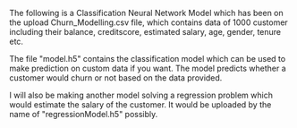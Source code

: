 The following is a Classification Neural Network Model which has been on the upload Churn_Modelling.csv file,
which contains data of 1000 customer including their balance, creditscore, estimated salary, age, gender, tenure etc.


The file "model.h5" contains the classification model which can be used to make prediction on custom data if you want.
The model predicts whether a customer would churn or not based on the data provided.

I will also be making another model solving a regression problem which would estimate the salary of the customer.
It would be uploaded by the name of "regressionModel.h5" possibly.
